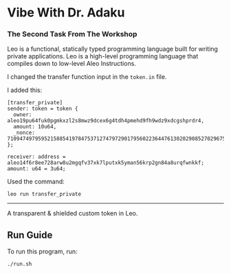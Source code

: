 <!-- # 🪙 Token -->

[//]: # '<img alt="workshop/token" width="1412" src="../.resources/token.png">'

# Vibe With Dr. Adaku

### The Second Task From The Workshop

Leo is a functional, statically typed programming language built for writing private applications. Leo is a high-level programming language that compiles down to low-level Aleo Instructions.

I changed the transfer function input in the `token.in` file.

I added this:

```
[transfer_private]
sender: token = token {
  owner: aleo19pu64fuk0pgmkxzl2s8mwz9dcex6g4tdh4pmehd9fh9wdz9xdcgshprdr4,
  amount: 10u64,
  _nonce: 710947497959521588541978475371274797290179560223644761302029085270296751312group
};

receiver: address = aleo14f6r8ee728arw8u2mgqfv37xk7lputxk5yman56krp2gn84a8urqfwnkkf;
amount: u64 = 3u64;
```

Used the command:

```
leo run transfer_private
```

---

A transparent & shielded custom token in Leo.

## Run Guide

To run this program, run:

```bash
./run.sh
```

